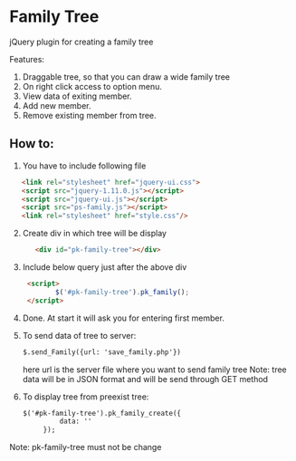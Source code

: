 Family Tree
===========

jQuery plugin for creating a family tree

Features:

1. Draggable tree, so that you can draw a wide family tree
2. On right click access to option menu.
3. View data of exiting member.
4. Add new member.
5. Remove existing member from tree.



How to:
-----------------------------------------------------------
1. You have to include following file

 ```html
    <link rel="stylesheet" href="jquery-ui.css">
    <script src="jquery-1.11.0.js"></script>
    <script src="jquery-ui.js"></script>
    <script src="ps-family.js"></script>
    <link rel="stylesheet" href="style.css"/>
```
2. Create div in which tree will be display
     ```html
        <div id="pk-family-tree"></div>
    ```
3. Include below query just after the above div 
    ```html
     <script>
            $('#pk-family-tree').pk_family();
     </script>
    ```
4. Done. At start it will ask you for entering first member.

5. To send data of tree to server:
    ```html
    $.send_Family({url: 'save_family.php'})
    ```
   here url is the server file where you want to send family tree
Note: tree data will be in JSON format and will be send through GET method

6. To display tree from preexist tree:
    ```html    
    $('#pk-family-tree').pk_family_create({
             data: ''
         });
    ```

Note: pk-family-tree must not be change